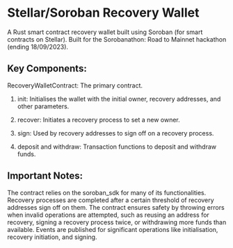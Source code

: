 # Stellar/Soroban Recovery Wallet
A Rust smart contract recovery wallet built using Soroban (for smart contracts on Stellar). Built for the Sorobanathon: Road to Mainnet hackathon (ending 18/09/2023).

## Key Components:

RecoveryWalletContract: The primary contract.

1. init: Initialises the wallet with the initial owner, recovery addresses, and other parameters.

2. recover: Initiates a recovery process to set a new owner.

3. sign: Used by recovery addresses to sign off on a recovery process.

4. deposit and withdraw: Transaction functions to deposit and withdraw funds.

## Important Notes:

The contract relies on the soroban_sdk for many of its functionalities.
Recovery processes are completed after a certain threshold of recovery addresses sign off on them.
The contract ensures safety by throwing errors when invalid operations are attempted, such as reusing an address for recovery, signing a recovery process twice, or withdrawing more funds than available.
Events are published for significant operations like initialisation, recovery initiation, and signing.
